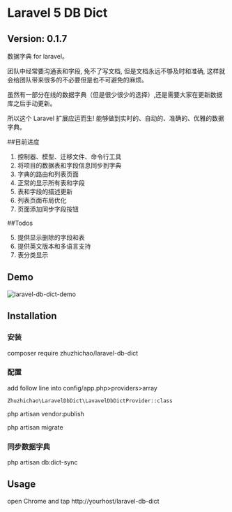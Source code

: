 Laravel 5 DB Dict
======================

Version: 0.1.7
----
数据字典 for laravel。

团队中经常要沟通表和字段, 免不了写文档, 但是文档永远不够及时和准确, 这样就会给团队带来很多的不必要但是也不可避免的麻烦。

虽然有一部分在线的数据字典（但是很少很少的选择）,还是需要大家在更新数据库之后手动更新。

所以这个 Laravel 扩展应运而生! 能够做到实时的、自动的、准确的、优雅的数据字典。

##目前进度

1. 控制器、模型、迁移文件、命令行工具
2. 将项目的数据表和字段信息同步到字典
3. 字典的路由和列表页面
4. 正常的显示所有表和字段
1. 表和字段的描述更新
3. 列表页面布局优化
4. 页面添加同步字段按钮

##Todos

5. 提供显示删除的字段和表
6. 提供英文版本和多语言支持
7. 表分类显示

## Demo

![laravel-db-dict-demo](http://7xkxib.com1.z0.glb.clouddn.com/laravel-db-dict-demo-2.png)

## Installation

### 安装
composer require zhuzhichao/laravel-db-dict

### 配置
add follow line into config/app.php>providers>array

```
Zhuzhichao\LaravelDbDict\LavavelDbDictProvider::class
```

php artisan vendor:publish

php artisan migrate

### 同步数据字典
php artisan db:dict-sync

## Usage
open Chrome and tap http://yourhost/laravel-db-dict